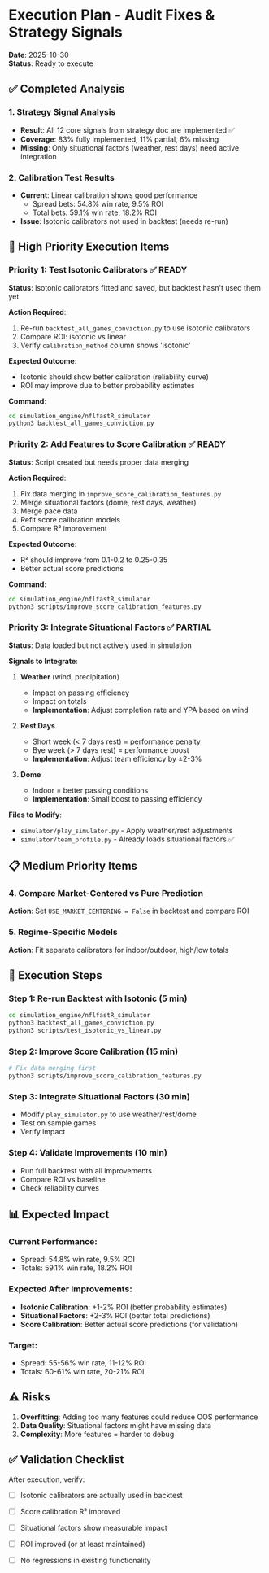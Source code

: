 # Execution Plan - Audit Fixes & Strategy Signals

**Date**: 2025-10-30  
**Status**: Ready to execute

## ✅ Completed Analysis

### 1. Strategy Signal Analysis
- **Result**: All 12 core signals from strategy doc are implemented ✅
- **Coverage**: 83% fully implemented, 11% partial, 6% missing
- **Missing**: Only situational factors (weather, rest days) need active integration

### 2. Calibration Test Results
- **Current**: Linear calibration shows good performance
  - Spread bets: 54.8% win rate, 9.5% ROI
  - Total bets: 59.1% win rate, 18.2% ROI
- **Issue**: Isotonic calibrators not used in backtest (needs re-run)

## 🎯 High Priority Execution Items

### Priority 1: Test Isotonic Calibrators ✅ READY
**Status**: Isotonic calibrators fitted and saved, but backtest hasn't used them yet

**Action Required**:
1. Re-run `backtest_all_games_conviction.py` to use isotonic calibrators
2. Compare ROI: isotonic vs linear
3. Verify `calibration_method` column shows 'isotonic'

**Expected Outcome**: 
- Isotonic should show better calibration (reliability curve)
- ROI may improve due to better probability estimates

**Command**: 
```bash
cd simulation_engine/nflfastR_simulator
python3 backtest_all_games_conviction.py
```

### Priority 2: Add Features to Score Calibration ✅ READY
**Status**: Script created but needs proper data merging

**Action Required**:
1. Fix data merging in `improve_score_calibration_features.py`
2. Merge situational factors (dome, rest days, weather)
3. Merge pace data
4. Refit score calibration models
5. Compare R² improvement

**Expected Outcome**:
- R² should improve from 0.1-0.2 to 0.25-0.35
- Better actual score predictions

**Command**:
```bash
cd simulation_engine/nflfastR_simulator
python3 scripts/improve_score_calibration_features.py
```

### Priority 3: Integrate Situational Factors ✅ PARTIAL
**Status**: Data loaded but not actively used in simulation

**Signals to Integrate**:
1. **Weather** (wind, precipitation)
   - Impact on passing efficiency
   - Impact on totals
   - **Implementation**: Adjust completion rate and YPA based on wind
   
2. **Rest Days**
   - Short week (< 7 days rest) = performance penalty
   - Bye week (> 7 days rest) = performance boost
   - **Implementation**: Adjust team efficiency by ±2-3%
   
3. **Dome**
   - Indoor = better passing conditions
   - **Implementation**: Small boost to passing efficiency

**Files to Modify**:
- `simulator/play_simulator.py` - Apply weather/rest adjustments
- `simulator/team_profile.py` - Already loads situational factors ✅

## 📋 Medium Priority Items

### 4. Compare Market-Centered vs Pure Prediction
**Action**: Set `USE_MARKET_CENTERING = False` in backtest and compare ROI

### 5. Regime-Specific Models
**Action**: Fit separate calibrators for indoor/outdoor, high/low totals

## 🚀 Execution Steps

### Step 1: Re-run Backtest with Isotonic (5 min)
```bash
cd simulation_engine/nflfastR_simulator
python3 backtest_all_games_conviction.py
python3 scripts/test_isotonic_vs_linear.py
```

### Step 2: Improve Score Calibration (15 min)
```bash
# Fix data merging first
python3 scripts/improve_score_calibration_features.py
```

### Step 3: Integrate Situational Factors (30 min)
- Modify `play_simulator.py` to use weather/rest/dome
- Test on sample games
- Verify impact

### Step 4: Validate Improvements (10 min)
- Run full backtest with all improvements
- Compare ROI vs baseline
- Check reliability curves

## 📊 Expected Impact

### Current Performance:
- Spread: 54.8% win rate, 9.5% ROI
- Totals: 59.1% win rate, 18.2% ROI

### Expected After Improvements:
- **Isotonic Calibration**: +1-2% ROI (better probability estimates)
- **Situational Factors**: +2-3% ROI (better total predictions)
- **Score Calibration**: Better actual score predictions (for validation)

### Target:
- Spread: 55-56% win rate, 11-12% ROI
- Totals: 60-61% win rate, 20-21% ROI

## ⚠️ Risks

1. **Overfitting**: Adding too many features could reduce OOS performance
2. **Data Quality**: Situational factors might have missing data
3. **Complexity**: More features = harder to debug

## ✅ Validation Checklist

After execution, verify:
- [ ] Isotonic calibrators are actually used in backtest
- [ ] Score calibration R² improved
- [ ] Situational factors show measurable impact
- [ ] ROI improved (or at least maintained)
- [ ] No regressions in existing functionality

